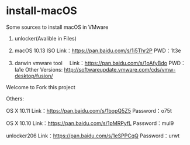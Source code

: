 # install-macOS
Some sources to install macOS in VMware

1. unlocker(Avalible in Files)

2. macOS 10.13 ISO   Link：https://pan.baidu.com/s/1i5Thr2P PWD：1t3e

3. darwin vmware tool     Link：https://pan.baidu.com/s/1oAfyBdo PWD：la1e          Other Versions: http://softwareupdate.vmware.com/cds/vmw-desktop/fusion/


Welcome to Fork this project


Others:

OS X 10.11 Link：https://pan.baidu.com/s/1bopQ5Z5 Password：o75t

OS X 10.10 Link：https://pan.baidu.com/s/1pMRPyfL Password：mul9

unlocker206 Link：https://pan.baidu.com/s/1eSPPCqQ Password：urwt
